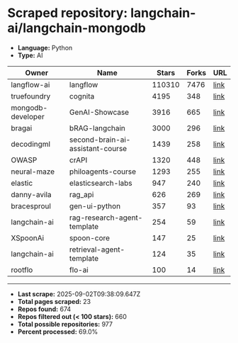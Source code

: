 # Scraped repository: langchain-ai/langchain-mongodb
* **Language:** Python
* **Type:** AI

| Owner | Name | Stars | Forks | URL |
|---|---|---|---|---|
| langflow-ai | langflow | 110310 | 7476 | [link](https://github.com/langflow-ai/langflow) |
| truefoundry | cognita | 4195 | 348 | [link](https://github.com/truefoundry/cognita) |
| mongodb-developer | GenAI-Showcase | 3916 | 665 | [link](https://github.com/mongodb-developer/GenAI-Showcase) |
| bragai | bRAG-langchain | 3000 | 296 | [link](https://github.com/bragai/bRAG-langchain) |
| decodingml | second-brain-ai-assistant-course | 1439 | 258 | [link](https://github.com/decodingml/second-brain-ai-assistant-course) |
| OWASP | crAPI | 1320 | 448 | [link](https://github.com/OWASP/crAPI) |
| neural-maze | philoagents-course | 1293 | 255 | [link](https://github.com/neural-maze/philoagents-course) |
| elastic | elasticsearch-labs | 947 | 240 | [link](https://github.com/elastic/elasticsearch-labs) |
| danny-avila | rag_api | 626 | 269 | [link](https://github.com/danny-avila/rag_api) |
| bracesproul | gen-ui-python | 357 | 93 | [link](https://github.com/bracesproul/gen-ui-python) |
| langchain-ai | rag-research-agent-template | 254 | 59 | [link](https://github.com/langchain-ai/rag-research-agent-template) |
| XSpoonAi | spoon-core | 147 | 25 | [link](https://github.com/XSpoonAi/spoon-core) |
| langchain-ai | retrieval-agent-template | 124 | 35 | [link](https://github.com/langchain-ai/retrieval-agent-template) |
| rootflo | flo-ai | 100 | 14 | [link](https://github.com/rootflo/flo-ai) |

---
* **Last scrape:** 2025-09-02T09:38:09.647Z
* **Total pages scraped:** 23
* **Repos found:** 674
* **Repos filtered out (< 100 stars):** 660
* **Total possible repositories:** 977
* **Percent processed:** 69.0%
